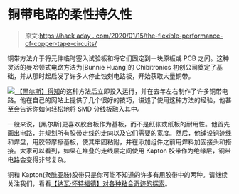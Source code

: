 # 铜带电路的柔性持久性

> 原文:[https://hack aday . com/2020/01/15/the-flexible-performance-of-copper-tape-circuits/](https://hackaday.com/2020/01/15/the-flexible-permanence-of-copper-tape-circuits/)

铜带方法介于将元件临时塞入试验板和将它们固定到一块原板或 PCB 之间。这种灵活的曼哈顿式电路方法为[Bunnie Huang]的 Chibitronics 初创公司奠定了基础，并从那时起启发了许多人停止蚀刻电路板，开始获取大量铜带。

[![](../Images/3efe4fff37a352cf23481444f27a6ef4.png) ](https://hackaday.com/wp-content/uploads/2020/01/copper-smd-breakout.png) [【黑尔斯】得知](https://halestrom.net/darksleep/blog/039_coppertape/)的这种方法后立即投入运行，并在去年左右制作了许多铜带电路。他在自己的网站上提供了几个很好的技巧，讲述了使用这种方法的经验，他甚至会告诉你如何轻松地将 SMD 分线板融入其中。

一般来说，[黑尔斯]更喜欢胶合板作为基板，而不是纸张或纸板的耐用性。他首先画出电路，并规划所有胶带走线的走向以及它们需要的宽度。然后，他铺设铜迹线和焊盘，用胶带摩擦基板，使其牢固粘附，并在添加组件之前用焊料加固接头和搭接。大家可以看到，如果在堆叠的走线层之间使用 Kapton 胶带作为绝缘层，铜带电路会变得非常复杂。

铜和 Kapton(聚酰亚胺)胶带只是你可能不知道的许多有用胶带中的两种。请继续关注我们，看看[【纳瓦·怀特福德】对各种粘合奇迹的探索](https://hackaday.com/2016/01/04/the-unreasonable-effectiveness-of-adhesive-tape/)。
